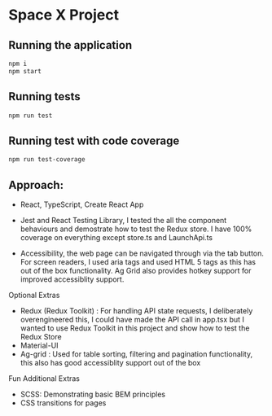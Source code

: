 # Space X Project

## Running the application

```bash
npm i
npm start
```

## Running tests

```bash
npm run test
```

## Running test with code coverage

```bash
npm run test-coverage
```

## Approach:

- React, TypeScript, Create React App
- Jest and React Testing Library, I tested the all the component behaviours and demostrate how to test the Redux store.
  I have 100% coverage on everything except store.ts and LaunchApi.ts

- Accessibility, the web page can be navigated through via the tab button. For screen readers, I used aria tags and used HTML 5 tags as this has out of the box functionality. Ag Grid also provides hotkey support for improved accessiblity support.

Optional Extras

- Redux (Redux Toolkit) : For handling API state requests, I deliberately overengineered this, I could have made the API call in app.tsx but I wanted to use Redux Toolkit in this project and show how to test the Redux Store
- Material-UI
- Ag-grid : Used for table sorting, filtering and pagination functionality, this also has good accessiblity support out of the box

Fun Additional Extras

- SCSS: Demonstrating basic BEM principles
- CSS transitions for pages
